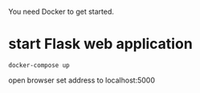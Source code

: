 You need Docker to get started.

# start Flask web application

```
docker-compose up
```

open browser set address to  localhost:5000


